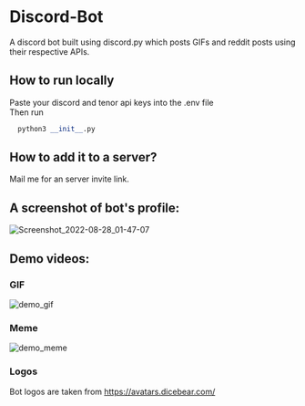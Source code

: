 # Discord-Bot
A discord bot built using discord.py which posts GIFs and reddit posts using their respective APIs.

## How to run locally
Paste your discord and tenor api keys into the .env file  
Then run
```py
  python3 __init__.py
```

## How to add it to a server?
Mail me for an server invite link.


## A screenshot of bot's profile: 
![Screenshot_2022-08-28_01-47-07](https://user-images.githubusercontent.com/77527524/187047118-aa2642ec-4f2b-4064-91c9-4b9a2ce269bd.png)

## Demo videos:

### GIF
![demo_gif](https://user-images.githubusercontent.com/77527524/187047477-fa58dcde-1c98-460e-a535-ad32efb2e842.gif)


### Meme
![demo_meme](https://user-images.githubusercontent.com/77527524/187047485-ae02d85a-5161-4767-a99d-849ce77f7f68.gif)


### Logos
Bot logos are taken from https://avatars.dicebear.com/

